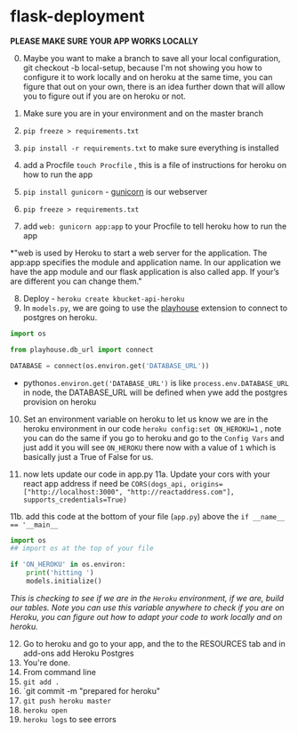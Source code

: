 # flask-deployment

**PLEASE MAKE SURE YOUR APP WORKS LOCALLY** 

0. Maybe you want to make a branch to save all your local configuration, git checkout -b local-setup, because I'm not showing you how to configure it to work locally and on heroku at the same time, you can figure that out on your own, there is an idea further down that will allow you to figure out if you are on heroku or not.  


1. Make sure you are in your environment and on the master branch
2. `pip freeze > requirements.txt`
3. `pip install -r requirements.txt` to make sure everything is installed
4.  add a Procfile `touch Procfile` , this is a file of instructions for heroku on how to run the app
5.  `pip install gunicorn` - [gunicorn](https://gunicorn.org/) is our webserver
6.  `pip freeze > requirements.txt`
7.  add `web: gunicorn app:app` to your Procfile to tell heroku how to run the app

*"web is used by Heroku to start a web server for the application. The app:app specifies the module and application name. In our application we have the app module and our flask application is also called app. If your’s are different you can change them."

8. Deploy - `heroku create kbucket-api-heroku`
9.  In `models.py`, we are going to use the [playhouse](http://docs.peewee-orm.com/en/latest/peewee/playhouse.html) extension to connect to postgres on heroku.  

```python
import os

from playhouse.db_url import connect

DATABASE = connect(os.environ.get('DATABASE_URL'))
````

-  python`os.environ.get('DATABASE_URL')` is like `process.env.DATABASE_URL` in node, the DATABASE_URL will be defined when ywe add the postgres provision on heroku 

10.  Set an environment variable on heroku to let us know we are in the heroku environment in our code `heroku config:set ON_HEROKU=1` , note you can do the same if you go to heroku and go to the `Config Vars` and just add it you will see `ON_HEROKU` there now with a value of `1` which is basically just a True of False for us.  

11. now lets update our code in app.py 
11a.  Update your cors with your react app address if need be `CORS(dogs_api, origins=["http://localhost:3000", "http://reactaddress.com"], supports_credentials=True)`

11b.  add this code at the bottom of your file (`app.py`) above the `if __name__ == '__main__`

```python
import os
## import os at the top of your file 

if 'ON_HEROKU' in os.environ:
    print('hitting ')
    models.initialize()
```

*This is checking to see if we are in the `Heroku` environment, if we are, build our tables. Note you can use this variable anywhere to check if you are on Heroku, you can figure out how to adapt your code to work locally and on heroku.*  

12. Go to heroku and go to your app, and the to the RESOURCES tab and in add-ons add Heroku Postgres
13.  You're done.
14.  From command line 
15.  `git add .`
16.  `git commit -m "prepared for heroku"
17.  `git push heroku master`
18.  `heroku open`
19. `heroku logs` to see errors 


